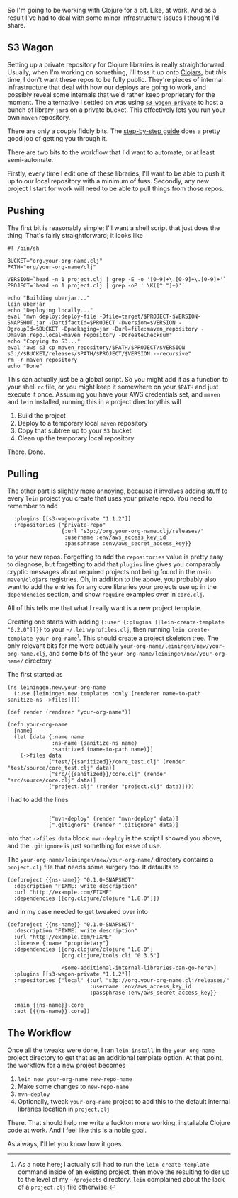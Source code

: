 So I'm going to be working with Clojure for a bit. Like, at work. And as a result I've had to deal with some minor infrastructure issues I thought I'd share.

## S3 Wagon

Setting up a private repository for Clojure libraries is really straightforward. Usually, when I'm working on something, I'll toss it up onto [Clojars](https://clojars.org/), but _this_ time, I don't want these repos to be fully public. They're pieces of internal infrastructure that deal with how our deploys are going to work, and possibly reveal some internals that we'd rather keep proprietary for the moment. The alternative I settled on was using [`s3-wagon-private`](https://github.com/s3-wagon-private/s3-wagon-private) to host a bunch of library `jar`s on a private bucket. This effectively lets you run your own `maven` repository.

There are only a couple fiddly bits. The [step-by-step guide](https://github.com/s3-wagon-private/s3-wagon-private/wiki/Creating-a-Private-Clojure-component-Step-By-Step-Guide) does a pretty good job of getting you through it.

There are two bits to the workflow that I'd want to automate, or at least semi-automate.

Firstly, every time I edit one of these libraries, I'll want to be able to push it up to our local repository with a minimum of fuss. Secondly, any new project I start for work will need to be able to pull things from those repos.

## Pushing

The first bit is reasonably simple; I'll want a shell script that just does the thing. That's fairly straightforward; it looks like

```
#! /bin/sh

BUCKET="org.your-org-name.clj"
PATH="org/your-org-name/clj"

VERSION=`head -n 1 project.clj | grep -E -o '[0-9]+\.[0-9]+\.[0-9]+'`
PROJECT=`head -n 1 project.clj | grep -oP ' \K([^ "]+)'`

echo "Building uberjar..."
lein uberjar
echo "Deploying locally..."
eval "mvn deploy:deploy-file -Dfile=target/$PROJECT-$VERSION-SNAPSHOT.jar -DartifactId=$PROJECT -Dversion=$VERSION -DgroupId=$BUCKET -Dpackaging=jar -Durl=file:maven_repository -Dmaven.repo.local=maven_repository -DcreateChecksum"
echo "Copying to S3..."
eval "aws s3 cp maven_repository/$PATH/$PROJECT/$VERSION s3://$BUCKET/releases/$PATH/$PROJECT/$VERSION --recursive"
rm -r maven_repository
echo "Done"
```

This can actually just be a global script. So you might add it as a function to your shell `rc` file, or you might keep it somewhere on your `$PATH` and just execute it once. Assuming you have your AWS credentials set, and `maven` and `lein` installed, running this in a project directorythis will

1. Build the project
2. Deploy to a temporary local `maven` repository
3. Copy that subtree up to your `S3` bucket
4. Clean up the temporary local repository

There. Done.

## Pulling

The other part is slightly more annoying, because it involves adding stuff to every `lein` project you create that uses your private repo. You need to remember to add

```
  :plugins [[s3-wagon-private "1.1.2"]]
  :repositories {"private-repo"
                 {:url "s3p://org.your-org-name.clj/releases/"
                  :username :env/aws_access_key_id
                  :passphrase :env/aws_secret_access_key}}
```

to your new repos. Forgetting to add the `repositories` value is pretty easy to diagnose, but forgetting to add that `plugins` line gives you comparably cryptic messages about required projects not being found in the main `maven`/`clojars` registries. Oh, in addition to the above, you probably also want to add the entries for any core libraries your projects use up in the `dependencies` section, and show `require` examples over in `core.clj`.

All of this tells me that what I really want is a new project template.

Creating one starts with adding `{:user {:plugins [[lein-create-template "0.2.0"]]}}` to your `~/.lein/profiles.clj`, then running `lein create-template your-org-name`[^as-a-note-here]. This should create a project skeleton tree. The only relevant bits for me were actually `your-org-name/leiningen/new/your-org-name.clj`, and some bits of the `your-org-name/leiningen/new/your-org-name/` directory.

[^as-a-note-here]: As a note here; I actually still had to run the `lein create-template` command inside of an existing project, then move the resulting folder up to the level of my `~/projects` directory. `lein` complained about the lack of a `project.clj` file otherwise.

The first started as

```
(ns leiningen.new.your-org-name
  (:use [leiningen.new.templates :only [renderer name-to-path sanitize-ns ->files]]))

(def render (renderer "your-org-name"))

(defn your-org-name
  [name]
  (let [data {:name name
              :ns-name (sanitize-ns name)
              :sanitized (name-to-path name)}]
    (->files data
             ["test/{{sanitized}}/core_test.clj" (render "test/source/core_test.clj" data)]
             ["src/{{sanitized}}/core.clj" (render "src/source/core.clj" data)]
             ["project.clj" (render "project.clj" data)])))
```

I had to add the lines

```

             ["mvn-deploy" (render "mvn-deploy" data)]
             [".gitignore" (render ".gitignore" data)]
```

into that `->files data` block. `mvn-deploy` is the script I showed you above, and the `.gitignore` is just something for ease of use.

The `your-org-name/leiningen/new/your-org-name/` directory contains a `project.clj` file that needs some surgery too. It defaults to

```
(defproject {{ns-name}} "0.1.0-SNAPSHOT"
  :description "FIXME: write description"
  :url "http://example.com/FIXME"
  :dependencies [[org.clojure/clojure "1.8.0"]])
```

and in my case needed to get tweaked over into

```
(defproject {{ns-name}} "0.1.0-SNAPSHOT"
  :description "FIXME: write description"
  :url "http://example.com/FIXME"
  :license {:name "proprietary"}
  :dependencies [[org.clojure/clojure "1.8.0"]
                 [org.clojure/tools.cli "0.3.5"]

                 <some-additional-internal-libraries-can-go-here>]
  :plugins [[s3-wagon-private "1.1.2"]]
  :repositories {"local" {:url "s3p://org.your-org-name.clj/releases/"
                          :username :env/aws_access_key_id
                          :passphrase :env/aws_secret_access_key}}

  :main {{ns-name}}.core
  :aot [{{ns-name}}.core])
```

## The Workflow

Once all the tweaks were done, I ran `lein install` in the `your-org-name` project directory to get that as an additional template option. At that point, the workflow for a new project becomes

1. `lein new your-org-name new-repo-name`
2. Make some changes to `new-repo-name`
3. `mvn-deploy`
4. Optionally, tweak `your-org-name` project to add this to the default internal libraries location in `project.clj`

There. That should help me write a fuckton more working, installable Clojure code at work. And I feel like this is a noble goal.

As always, I'll let you know how it goes.
